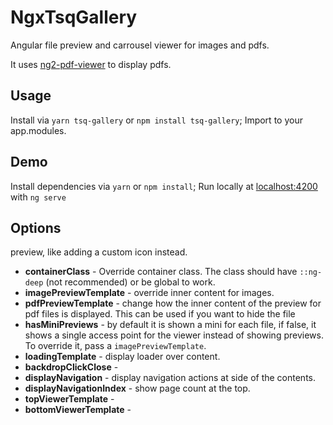 # NgxTsqGallery

Angular file preview and carrousel viewer for images and pdfs.

It uses [ng2-pdf-viewer](https://github.com/VadimDez/ng2-pdf-viewer) to display pdfs.

## Usage

Install via `yarn tsq-gallery` or `npm install tsq-gallery`;
Import to your app.modules.

## Demo

Install dependencies via `yarn` or `npm install`;
Run locally at [localhost:4200](http://localhost:4200/) with `ng serve`

## Options

preview, like adding a custom icon instead.
- **containerClass** - Override container class. The class should have `::ng-deep` (not recommended) or be global to work. 
- **imagePreviewTemplate** - override inner content for images.
- **pdfPreviewTemplate** - change how the inner content of the preview for pdf files is displayed. This can be used if you want to hide the file
- **hasMiniPreviews** - by default it is shown a mini for each file, if false, it shows a single access point for the viewer instead of showing previews. To override it, pass a `imagePreviewTemplate`.
- **loadingTemplate** - display loader over content.
- **backdropClickClose** - 
- **displayNavigation** - display navigation actions at side of the contents.
- **displayNavigationIndex** - show page count at the top.
- **topViewerTemplate** - 
- **bottomViewerTemplate** - 



